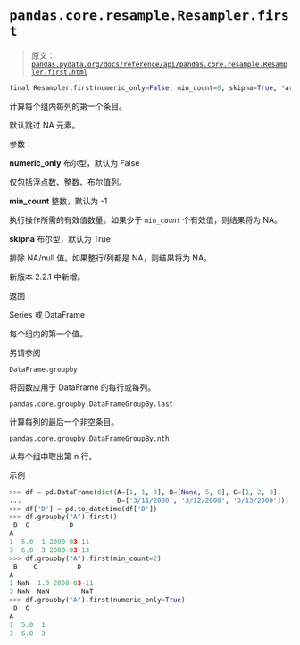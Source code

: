 # `pandas.core.resample.Resampler.first`

> 原文：[`pandas.pydata.org/docs/reference/api/pandas.core.resample.Resampler.first.html`](https://pandas.pydata.org/docs/reference/api/pandas.core.resample.Resampler.first.html)

```py
final Resampler.first(numeric_only=False, min_count=0, skipna=True, *args, **kwargs)
```

计算每个组内每列的第一个条目。

默认跳过 NA 元素。

参数： 

**numeric_only** 布尔型，默认为 False

仅包括浮点数、整数、布尔值列。

**min_count** 整数，默认为 -1

执行操作所需的有效值数量。如果少于 `min_count` 个有效值，则结果将为 NA。

**skipna** 布尔型，默认为 True

排除 NA/null 值。如果整行/列都是 NA，则结果将为 NA。

新版本 2.2.1 中新增。

返回：

Series 或 DataFrame

每个组内的第一个值。

另请参阅

`DataFrame.groupby`

将函数应用于 DataFrame 的每行或每列。

`pandas.core.groupby.DataFrameGroupBy.last`

计算每列的最后一个非空条目。

`pandas.core.groupby.DataFrameGroupBy.nth`

从每个组中取出第 n 行。

示例

```py
>>> df = pd.DataFrame(dict(A=[1, 1, 3], B=[None, 5, 6], C=[1, 2, 3],
...                        D=['3/11/2000', '3/12/2000', '3/13/2000']))
>>> df['D'] = pd.to_datetime(df['D'])
>>> df.groupby("A").first()
 B  C          D
A
1  5.0  1 2000-03-11
3  6.0  3 2000-03-13
>>> df.groupby("A").first(min_count=2)
 B    C          D
A
1 NaN  1.0 2000-03-11
3 NaN  NaN        NaT
>>> df.groupby("A").first(numeric_only=True)
 B  C
A
1  5.0  1
3  6.0  3 
```
